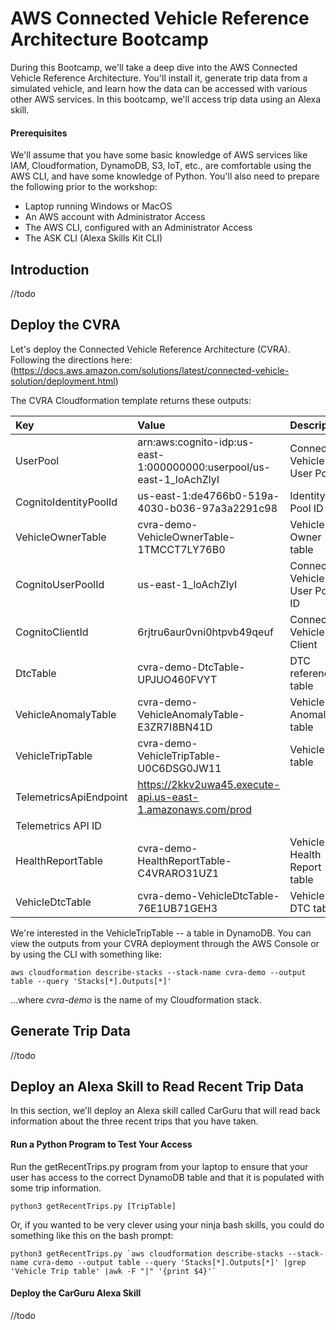 # AWS Connected Vehicle Reference Architecture Bootcamp
During this Bootcamp, we'll take a deep dive into the AWS Connected Vehicle Reference Architecture. You'll install it, generate trip data from a simulated vehicle, and learn how the data can be accessed with various other AWS services. In this bootcamp, we'll access trip data using an Alexa skill.

#### Prerequisites
We'll assume that you have some basic knowledge of AWS services like IAM, Cloudformation, DynamoDB, S3, IoT, etc., are comfortable using the AWS CLI, and have some knowledge of Python. You'll also need to prepare the following prior to the workshop: 
* Laptop running Windows or MacOS
* An AWS account with Administrator Access
* The AWS CLI, configured with an Administrator Access
* The ASK CLI (Alexa Skills Kit CLI)

## Introduction
//todo

## Deploy the CVRA
Let's deploy the Connected Vehicle Reference Architecture (CVRA). Following the directions here: (https://docs.aws.amazon.com/solutions/latest/connected-vehicle-solution/deployment.html)
 
The CVRA Cloudformation template returns these outputs:

Key|Value|Description
|:---|:---|:---
UserPool|arn:aws:cognito-idp:us-east-1:000000000:userpool/us-east-1_loAchZlyI|Connected Vehicle User Pool|
CognitoIdentityPoolId|us-east-1:de4766b0-519a-4030-b036-97a3a2291c98|	Identity Pool ID
VehicleOwnerTable|	cvra-demo-VehicleOwnerTable-1TMCCT7LY76B0|	Vehicle Owner table
CognitoUserPoolId|	us-east-1_loAchZlyI|	Connected Vehicle User Pool ID
CognitoClientId|	6rjtru6aur0vni0htpvb49qeuf|	Connected Vehicle Client
DtcTable|	cvra-demo-DtcTable-UPJUO460FVYT|	DTC reference table
VehicleAnomalyTable|	cvra-demo-VehicleAnomalyTable-E3ZR7I8BN41D|	Vehicle Anomaly table
VehicleTripTable|	cvra-demo-VehicleTripTable-U0C6DSG0JW11|	Vehicle Trip table
TelemetricsApiEndpoint|	https://2kkv2uwa45.execute-api.us-east-1.amazonaws.com/prod
Telemetrics API ID|
HealthReportTable|	cvra-demo-HealthReportTable-C4VRARO31UZ1|	Vehicle Health Report table
VehicleDtcTable|	cvra-demo-VehicleDtcTable-76E1UB71GEH3|	Vehicle DTC table

We're interested in the VehicleTripTable -- a table in DynamoDB. You can view the outputs from your CVRA deployment through the AWS Console or by using the CLI with something like:
```
aws cloudformation describe-stacks --stack-name cvra-demo --output table --query 'Stacks[*].Outputs[*]'
```
...where <i>cvra-demo</i> is the name of my Cloudformation stack.
 
## Generate Trip Data
//todo

## Deploy an Alexa Skill to Read Recent Trip Data
In this section, we'll deploy an Alexa skill called CarGuru that will read back information about the three recent trips that you have taken.

#### Run a Python Program to Test Your Access
Run the getRecentTrips.py program from your laptop to ensure that your user has access to the correct DynamoDB table and that it is populated with some trip information.
```
python3 getRecentTrips.py [TripTable]
```

Or, if you wanted to be very clever using your ninja bash skills, you could do something like this on the bash prompt:
```
python3 getRecentTrips.py `aws cloudformation describe-stacks --stack-name cvra-demo --output table --query 'Stacks[*].Outputs[*]' |grep 'Vehicle Trip table' |awk -F "|" '{print $4}'`

```

#### Deploy the CarGuru Alexa Skill
//todo